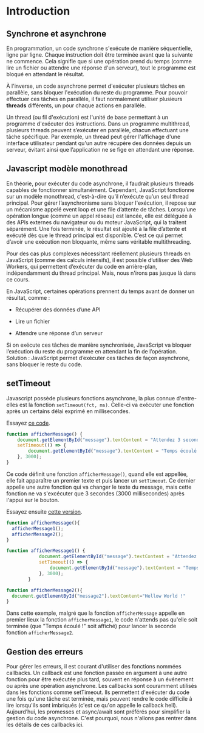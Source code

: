 # Introduction

## Synchrone et asynchrone
En programmation, un code synchrone s'exécute de manière séquentielle, ligne par ligne. Chaque instruction doit être terminée avant que la suivante ne commence. Cela signifie que si une opération prend du temps (comme lire un fichier ou attendre une réponse d'un serveur), tout le programme est bloqué en attendant le résultat.

À l'inverse, un code asynchrone permet d'exécuter plusieurs tâches en parallèle, sans bloquer l'exécution du reste du programme. Pour pouvoir effectuer ces tâches en parallèle, il faut normalement utiliser plusieurs **threads** différents, un pour chaque actions en parallèle.

Un thread (ou fil d'exécution) est l'unité de base permettant à un programme d'exécuter des instructions. Dans un programme multithread, plusieurs threads peuvent s’exécuter en parallèle, chacun effectuant une tâche spécifique. Par exemple, un thread peut gérer l'affichage d'une interface utilisateur pendant qu'un autre récupère des données depuis un serveur, évitant ainsi que l’application ne se fige en attendant une réponse.

## Javascript modèle monothread

En théorie, pour exécuter du code asynchrone, il faudrait plusieurs threads capables de fonctionner simultanément. Cependant, JavaScript fonctionne sur un modèle monothread, c'est-à-dire qu’il n’exécute qu’un seul thread principal. Pour gérer l’asynchronisme sans bloquer l'exécution, il repose sur un mécanisme appelé event loop et une file d’attente de tâches. Lorsqu’une opération longue (comme un appel réseau) est lancée, elle est déléguée à des APIs externes du navigateur ou du moteur JavaScript, qui la traitent séparément. Une fois terminée, le résultat est ajouté à la file d’attente et exécuté dès que le thread principal est disponible. C’est ce qui permet d’avoir une exécution non bloquante, même sans véritable multithreading.

Pour des cas plus complexes nécessitant réellement plusieurs threads en JavaScript (comme des calculs intensifs), il est possible d’utiliser des Web Workers, qui permettent d’exécuter du code en arrière-plan, indépendamment du thread principal. Mais, nous n'irons pas jusque là dans ce cours.

En JavaScript, certaines opérations prennent du temps avant de donner un résultat, comme :

- Récupérer des données d’une API

- Lire un fichier

- Attendre une réponse d’un serveur

Si on exécute ces tâches de manière synchronisée, JavaScript va bloquer l’exécution du reste du programme en attendant la fin de l’opération.
Solution : JavaScript permet d’exécuter ces tâches de façon asynchrone, sans bloquer le reste du code.

## setTimeout

Javascript possède plusieurs fonctions asynchrone, la plus connue d'entre-elles est la fonction `setTimeout(fct, ms)`. Celle-ci va exécuter une fonction après un certains délai exprimé en millisecondes.

Essayez [ce code](https://codepen.io/Gregory-Baltus/pen/ZYEeNPV). 

```javascript
function afficherMessage() {
    document.getElementById("message").textContent = "Attendez 3 secondes...";
    setTimeout(() => {
        document.getElementById("message").textContent = "Temps écoulé !";
    }, 3000);
}
```
Ce code définit une fonction `afficherMessage()`, quand elle est appellée, elle fait apparaître un premier texte et puis lancer un `setTimeout`. Ce dernier appelle une autre fonction qui va changer le texte du message, mais cette fonction ne va s'excécuter que 3 secondes (3000 millisecondes) après l'appui sur le bouton.

Essayez ensuite [cette version](https://codepen.io/Gregory-Baltus/pen/VYwpoZQ).

```javascript
function afficherMessage(){
  afficherMessage1();
  afficherMessage2();
}

function afficherMessage1() {
            document.getElementById("message").textContent = "Attendez 3 secondes...";
            setTimeout(() => {
                document.getElementById("message").textContent = "Temps écoulé !";
            }, 3000);
        }

function afficherMessage2(){
  document.getElementById("message2").textContent="Hellow World !"
}
```

Dans cette exemple, malgré que la fonction `afficherMessage` appelle en premier lieux la fonction `afficherMessage1`, le code n'attends pas qu'elle soit terminée (que "Temps écoulé !" soit affiché) pour lancer la seconde fonction `afficherMessage2`.

## Gestion des erreurs

Pour gérer les erreurs, il est courant d'utiliser des fonctions nommées callbacks. Un callback est une fonction passée en argument à une autre fonction pour être exécutée plus tard, souvent en réponse à un événement ou après une opération asynchrone. Les callbacks sont couramment utilisés dans les fonctions comme setTimeout. Ils permettent d'exécuter du code une fois qu'une tâche est terminée, mais peuvent rendre le code difficile à lire lorsqu'ils sont imbriqués (c'est ce qu'on appelle le callback hell). Aujourd’hui, les promesses et async/await sont préférés pour simplifier la gestion du code asynchrone. C'est pourquoi, nous n'allons pas rentrer dans les détails de ces callbacks ici. 

